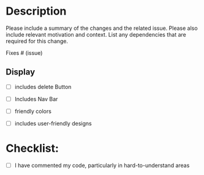 # Description

Please include a summary of the changes and the related issue. Please also include relevant motivation and context. List any dependencies that are required for this change.

Fixes # (issue)

## Display

- [ ] includes delete Button
- [ ] Includes Nav Bar
- [ ] friendly colors
- [ ] includes user-friendly designs


# Checklist:
- [ ] I have commented my code, particularly in hard-to-understand areas

